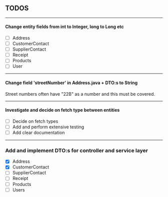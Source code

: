 ## TODOS

-------------------------------------------------------------


#### Change entity fields from int to Integer, long to Long etc

-[ ] Address
-[ ] CustomerContact
-[ ] SupplierContact
-[ ] Receipt
-[ ] Products
-[ ] User

--------------------------------------------------------------

#### Change field 'streetNumber' in Address.java + DTO:s to String
Street numbers often have "22B" as a number and this must be covered.

--------------------------------------------------------------

#### Investigate and decide on fetch type between entities

- [ ] Decide on fetch types
- [ ] Add and perform extensive testing
- [ ] Add clear documentation

---------------------------------------------------------------

### Add and implement DTO:s for controller and service layer

- [x] Address
- [x] CustomerContact
- [ ] SupplierContact
- [ ] Receipt
- [ ] Products
- [ ] Users